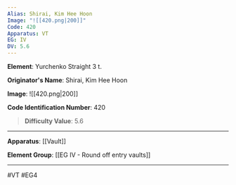 ```yaml
---
Alias: Shirai, Kim Hee Hoon
Image: "![[420.png|200]]"
Code: 420
Apparatus: VT
EG: IV
DV: 5.6
---
```

**Element**: Yurchenko Straight 3 t.

**Originator's Name**: Shirai, Kim Hee Hoon

**Image**:
![[420.png|200]]

**Code Identification Number**: 420

>**Difficulty Value**: 5.6

___
**Apparatus**: [[Vault]]

**Element Group**: [[EG IV - Round off entry vaults]]
___
#VT #EG4

